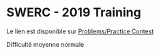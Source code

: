 # SWERC - 2019 Training

Le lien est disponible sur [Problems/Practice Contest](https://swerc.eu/2019/problems/)

Difficulté moyenne normale
